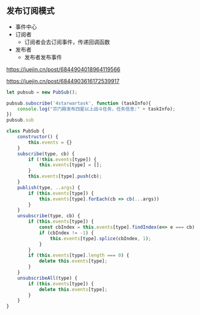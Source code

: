 ## 发布订阅模式
- 事件中心
- 订阅者
  - 订阅者会去订阅事件，传递回调函数
- 发布者
  - 发布者发布事件

https://juejin.cn/post/6844904018964119566

https://juejin.cn/post/6844903616172539917

<!-- 
宗门任务大殿为例子，宗门中所有的任务可以理解为事件中心。由于前端宗门的发展，强人辈出，任务少，僧多庙少，所以要去抢好的任务。

黄牛职业出现，专门帮抢任务——黄牛公司

弟子1找黄牛公司帮抢任务，4星以上战斗任务给弟子发通知，同时附带任务详情
弟子2找黄牛公司留意日常任务，5星日常任务发送通知，附带任务详情 -->
```js
let pubsub = new PubSub();

pubsub.subscribe('4starwartask', function (taskInfo){
    console.log("宗门殿发布四星以上战斗任务，任务信息:" + taskInfo);
})
pubsub.sub
```
```js
class PubSub {
    constructor() {
        this.events = {}
    }
    subscribe(type, cb) {
        if (!this.events[type]) {
            this.events[type] = [];
        }
        this.events[type].push(cb);
    }
    publish(type, ..args) {
        if (this.events[type]) {
            this.events[type].forEach(cb => cb(...args))
        }
    }
    unsubscribe(type, cb) {
        if (this.events[type]) {
            const cbIndex = this.events[type].findIndex(e=> e === cb)
            if (cbIndex != -1) {
                this.events[type].splice(cbIndex, 1);
            }
        }
        if (this.events[type].length === 0) {
            delete this.events[type];
        }
    }
    unsubscribeAll(type) {
        if (this.events[type]) {
            delete this.events[type];
        }
    }
}
```

